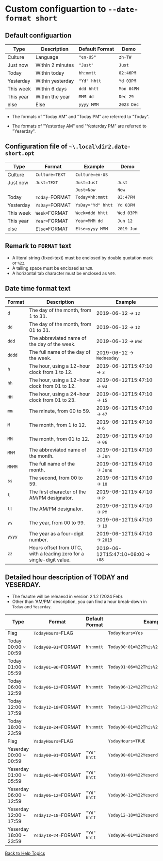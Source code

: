 # Custom configuartion to ```--date-format short```

## Default configuartion

| Type      | Description      | Default Format  | Demo        |
| ----      | -----------      | --------------  | -------        |
| Culture   | Language         | ```"en-US"```   | ```zh-TW```    |
| Just now  | Within 2 minutes | ```"Just"```    | ```Just```     |
| Today     | Within today     | ```hh:mmtt```   | ```02:46PM```  |
| Yesterday | Within yesterday | ```"Yd" hhtt``` | ```Yd 03PM```  |
| This week | Within 6 days    | ```ddd hhtt```  | ```Mon 04PM``` |
| This year | Within the year  | ```MMM dd```    | ```Dec 29```   |
| else      | Else             | ```yyyy MMM```  | ```2023 Dec``` |

* The formats of "Today AM" and "Today PM" are referred to "Today".

* The formats of "Yesterday AM" and "Yesterday PM" are referred to "Yeserday".


## Configuration file of ```~\.local\dir2.date-short.opt```

| Type      | Format              | Example               | Demo |
| ----      | -----------         | ------                | ---- |
| Culture   | ```Culture=TEXT```  | ```Culture=en-US```   | |
| Just now  | ```Just=TEXT```     | ```Just=Just```       | ```Just```     |
|           |                     | ```Just=Now```        | ```Now```      |
| Today     | ```Today=```FORMAT  | ```Today=hh:mmtt```   | ```03:47PM```  |
| Yesterday | ```YsDay=```FORMAT  | ```YsDay="Yd" hhtt``` | ```Yd 03PM```  |
| This week | ```Week=```FORMAT   | ```Week=ddd hhtt```   | ```Wed 03PM``` |
| This year | ```Year=```FORMAT   | ```Year=MMM dd```     | ```Jun 12```   |
| else      | ```Else=```FORMAT   | ```Else=yyyy MMM```   | ```2019 Jun``` |

## Remark to ```FORMAT``` text

* A literal string (fixed-text) must be enclosed by double quotation mark or ```%22```.
* A tailing space must be enclosed as ```%20```.
* A horizontal tab character must be enclosed as ```%09```.

## Date time format text

| Format | Description | Example |
| ------ | ----------- | ------- |
| ```d``` | The day of the month, from 1 to 31. | 2019-06-12 -> ```12``` |
| ```dd``` | The day of the month, from 01 to 31. | 2019-06-12 -> ```12``` |
| ```ddd``` | The abbreviated name of the day of the week. | 2019-06-12 -> ```Wed``` |
| ```dddd``` | The full name of the day of the week. | 2019-06-12 -> ```Wednesday``` |
| ```h``` | The hour, using a 12-hour clock from 1 to 12. | 2019-06-12T15:47:10 -> ```3``` |
| ```hh``` | The hour, using a 12-hour clock from 01 to 12. | 2019-06-12T15:47:10 -> ```03``` |
| ```HH``` | The hour, using a 24-hour clock from 01 to 23. | 2019-06-12T15:47:10 -> ```15``` |
| ```mm``` | The minute, from 00 to 59. | 2019-06-12T15:47:10 -> ```47``` |
| ```M``` | The month, from 1 to 12. | 2019-06-12T15:47:10 -> ```6``` |
| ```MM``` | The month, from 01 to 12. | 2019-06-12T15:47:10 -> ```06``` |
| ```MMM``` | The abbreviated name of the month. | 2019-06-12T15:47:10 -> ```Jun``` |
| ```MMMM``` | The full name of the month. | 2019-06-12T15:47:10 -> ```June``` |
| ```ss``` | The second, from 00 to 59. | 2019-06-12T15:47:10 -> ```10``` |
| ```t``` | The first character of the AM/PM designator. | 2019-06-12T15:47:10 -> ```P``` |
| ```tt``` | The AM/PM designator. | 2019-06-12T15:47:10 -> ```PM``` |
| ```yy``` | The year, from 00 to 99. | 2019-06-12T15:47:10 -> ```19``` |
| ```yyyy``` | The year as a four-digit number. | 2019-06-12T15:47:10 -> ```2019``` |
| ```zz``` | Hours offset from UTC, with a leading zero for a single-digit value. | 2019-06-12T15:47:10+08:00 -> ```+08``` |

## Detailed hour description of TODAY and YESERDAY.

* The feautre will be releaesd in version 2.1.2 (2024 Feb).
* Other than 'AM/PM' description, you can find a hour break-down in ```Today``` and ```Yeserday```.


| Type | Format | Default Format | Example Format | Example |
| ---- | ------ | -------------- | -------------- | ------- |
| Flag | ```TodayHours=```FLAG | | ```TodayHours=Yes```  | |
| Today 00:00 ~ 00:59 | ```Today00~01=```FORMAT | ```hh:mmtt```| ```Today00~01=%22This%20Midnight%22%20%09``` | ```This Midnight``` |
| Today 01:00 ~ 05:59 | ```Today01~06=```FORMAT | ```hh:mmtt```| ```Today01~06=%22This%20Early%22%20h09``` | ```This Early 8``` |
| Today 06:00 ~ 12:59 | ```Today06~12=```FORMAT | ```hh:mmtt```| ```Today06~12=%22This%20Morning%22%20h%09``` | ```This Morning 11``` |
| Today 12:00 ~ 17:59 | ```Today12~18=```FORMAT | ```hh:mmtt```| ```Today12~18=%22This%20Afternoon%22%20h%09``` | ```This Afternoon 3``` |
| Today 18:00 ~ 23:59 | ```Today18~24=```FORMAT | ```hh:mmtt```| ```Today00~01=%22This%20Night%22%20h%09``` | ```This Night 11``` |
| Flag | ```YsdayHours=```FLAG | | ```YsdayHours=TRUE```  | |
| Yeserday 00:00 ~ 00:59 | ```Ysday00~01=```FORMAT | ```"Yd" hhtt```| ```Ysday00~01=%22Yeserday%20Midnight%22%20%09``` | ```Yeserday Midnight``` |
| Yeserday 01:00 ~ 05:59 | ```Ysday01~06=```FORMAT | ```"Yd" hhtt```| ```Ysday01~06=%22Yeserday%20Early%22%20h09``` | ```Yeserday Early 8``` |
| Yeserday 06:00 ~ 12:59 | ```Ysday06~12=```FORMAT | ```"Yd" hhtt```| ```Ysday06~12=%22Yeserday%20Morning%22%20h%09``` | ```Yeserday Morning 11``` |
| Yeserday 12:00 ~ 17:59 | ```Ysday12~18=```FORMAT | ```"Yd" hhtt```| ```Ysday12~18=%22Yeserday%20Afternoon%22%20h%09``` | ```Yeserday Afternoon 3``` |
| Yeserday 18:00 ~ 23:59 | ```Ysday18~24=```FORMAT | ```"Yd" hhtt```| ```Ysday00~01=%22Yeserday%20Night%22%20h%09``` | ```Yeserday Night 11``` |


[Back to Help Topics](https://github.com/ck-yung/dir2cs/blob/main/docs/HELP.md)
